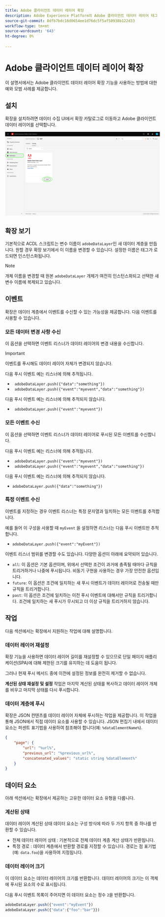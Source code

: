 ```yaml
---
title: Adobe 클라이언트 데이터 레이어 확장
description: Adobe Experience Platform의 Adobe 클라이언트 데이터 레이어 태그 확장에 대해 알아봅니다.
source-git-commit: 8dfb7bdc16d0654ee1d76dc5f5af50938b122d33
workflow-type: tm+mt
source-wordcount: '643'
ht-degree: 0%

---
```


# Adobe 클라이언트 데이터 레이어 확장

이 설명서에서는 Adobe 클라이언트 데이터 레이어 확장 기능을 사용하는 방법에 대한 예와 모범 사례를 제공합니다.

<!-- (Missing document?)
If you would like to have more details on development consideration, [please reach this page](./dev.md). -->

## 설치

확장을 설치하려면 데이터 수집 UI에서 확장 카탈로그로 이동하고 Adobe 클라이언트 데이터 레이어를 선택합니다.

![카탈로그의 ACDL 확장 보기](./images/catalog.png)

<!-- (GitHub link?)
There is also the possibility to fork this project. You can download this github project, realize the change that you deem required for your specific use-case and re-upload it on your Organization as a private extension.
This installation will not be supported on our end.<br>
>[!NOTE]
>
> _Consider renaming the extension name in the extension.json file_ -->

## 확장 보기

기본적으로 ACDL 스크립트는 변수 이름이 `adobeDataLayer`인 새 데이터 계층을 만듭니다. 원할 경우 확장 보기에서 이 이름을 변경할 수 있습니다. 설정한 이름은 태그가 로드되면 인스턴스화됩니다.

>[!NOTE]
>
>개체 이름을 변경할 때 원본 `adobeDataLayer` 개체가 여전히 인스턴스화되고 선택한 새 변수 이름에 복제되고 있습니다.

## 이벤트

확장은 데이터 계층에서 이벤트를 수신할 수 있는 가능성을 제공합니다. 다음 이벤트를 사용할 수 있습니다.

### 모든 데이터 변경 사항 수신

이 옵션을 선택하면 이벤트 리스너가 데이터 레이어의 변경 내용을 수신합니다.

>[!IMPORTANT]
>
>이벤트를 푸시해도 데이터 레이어 자체가 변경되지 않습니다.

다음 푸시 이벤트 예는 리스너에 의해 추적됩니다.

* ` adobeDataLayer.push({"data":"something"})`
* ` adobeDataLayer.push({"event":"myevent","data":"something"})`

다음 푸시 이벤트 예는 리스너에 의해 추적되지 않습니다.

* ` adobeDataLayer.push({"event":"myevent"})`

### 모든 이벤트 수신

이 옵션을 선택하면 이벤트 리스너가 데이터 레이어로 푸시된 모든 이벤트를 수신합니다.

다음 푸시 이벤트 예는 리스너에 의해 추적됩니다.

* ` adobeDataLayer.push({"event":"myevent"})`
* ` adobeDataLayer.push({"event":"myevent","data":"something"})`

다음 푸시 이벤트 예는 리스너에 의해 추적되지 않습니다.

* ` adobeDataLayer.push({"data":"something"}) `

### 특정 이벤트 수신

이벤트를 지정하는 경우 이벤트 리스너는 특정 문자열과 일치하는 모든 이벤트를 추적합니다.

예를 들어 이 구성을 사용할 때 `myEvent` 을 설정하면 리스너는 다음 푸시 이벤트만 추적합니다.

* `adobeDataLayer.push({"event":"myEvent"})`

이벤트 리스너 범위를 변경할 수도 있습니다. 다양한 옵션이 아래에 요약되어 있습니다.

* `all`: 이 옵션은 기본 옵션이며, 위에서 선택한 조건이 과거에 충족될 때마다 규칙을 트리거하거나 나중에 푸시됩니다. 비동기 구현을 사용하는 경우 가장 안전한 옵션입니다.
* `future`: 이 옵션은 조건에 일치하는 새 푸시 이벤트가 데이터 레이어로 전송될 때만 규칙을 트리거합니다.
* `past`: 이 옵션은 조건에 일치하는 이전 푸시 이벤트에 대해서만 규칙을 트리거합니다. 조건에 일치하는 새 푸시가 무시되고 더 이상 규칙을 트리거하지 않습니다.

## 작업

다음 섹션에서는 확장에서 지원하는 작업에 대해 설명합니다.

### 데이터 레이어 재설정

확장 기능을 사용하면 데이터 레이어 길이를 재설정할 수 있으므로 단일 페이지 애플리케이션(SPA)에 대해 제한된 크기를 유지하는 데 도움이 됩니다.

그러나 현재 푸시 메서드 중에 이전에 설정된 정보를 완전히 제거할 수 없습니다.

**계산된 상태 재설정 및 설정** 작업은 마지막 계산된 상태를 복사하고 데이터 레이어 개체를 비우고 마지막 상태를 다시 푸시합니다.

### 데이터 계층에 푸시

확장은 JSON 컨텐츠를 데이터 레이어 자체에 푸시하는 작업을 제공합니다. 이 작업을 통해 JSON에서 직접 데이터 요소를 사용할 수 있습니다. JSON 편집기 내에서 데이터 요소는 퍼센트 표기법을 사용하여 참조해야 합니다(예: `%dataElementName%`).

```json
{
    "page": {
        "url": "%url%",
        "previous_url": "%previous_url%",
        "concatenated_values": "static string %dataElement%"
    }
}
```

## 데이터 요소

아래 섹션에서는 확장에서 제공하는 고유한 데이터 요소 유형을 다룹니다.

### 계산된 상태

데이터 레이어 계산된 상태 데이터 요소는 구성 방식에 따라 두 가지 항목 중 하나를 반환할 수 있습니다.

* 전체 데이터 레이어 상태 : 기본적으로 전체 데이터 계층 계산 상태가 반환됩니다.
* 특정 경로 : 데이터 계층에서 반환할 경로를 지정할 수 있습니다. 경로는 점 표기법(예: `data.foo`)을 사용하여 지정됩니다.

### 데이터 레이어 크기

이 데이터 요소는 데이터 레이어의 크기를 반환합니다. 데이터 레이어의 크기는 이 객체에 푸시된 요소의 수로 표시됩니다.

다음 푸시 이벤트 목록이 주어지면 이 데이터 요소는 정수 `2`을 반환합니다.

```js
adobeDataLayer.push({"event":"myEvent"})
adobeDataLayer.push({"data":{"foo":"bar"}})
```
